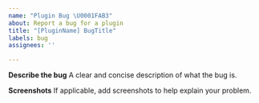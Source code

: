 ```yaml
---
name: "Plugin Bug \U0001FAB3"
about: Report a bug for a plugin
title: "[PluginName] BugTitle"
labels: bug
assignees: ''

---
```


**Describe the bug**
A clear and concise description of what the bug is.

**Screenshots**
If applicable, add screenshots to help explain your problem.
